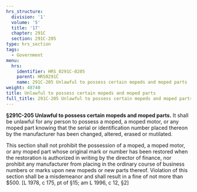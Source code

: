 ```yaml
---
hrs_structure:
  division: '1'
  volume: '5'
  title: '17'
  chapter: 291C
  section: 291C-205
type: hrs_section
tags:
  - Government
menu:
  hrs:
    identifier: HRS_0291C-0205
    parent: HRS0291C
    name: 291C-205 Unlawful to possess certain mopeds and moped parts
weight: 48740
title: Unlawful to possess certain mopeds and moped parts
full_title: 291C-205 Unlawful to possess certain mopeds and moped parts
---
```

**§291C-205 Unlawful to possess certain mopeds and moped parts.** It shall be unlawful for any person to possess a moped, a moped motor, or any moped part knowing that the serial or identification number placed thereon by the manufacturer has been changed, altered, erased or mutilated.

This section shall not prohibit the possession of a moped, a moped motor, or any moped part whose original mark or number has been restored when the restoration is authorized in writing by the director of finance, nor prohibit any manufacturer from placing in the ordinary course of business numbers or marks upon new mopeds or new parts thereof. Violation of this section shall be a misdemeanor and shall result in a fine of not more than $500\. [L 1978, c 175, pt of §15; am L 1996, c 12, §2]
